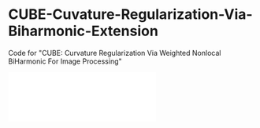 # CUBE-Cuvature-Regularization-Via-Biharmonic-Extension
Code for "CUBE: Curvature Regularization Via Weighted Nonlocal BiHarmonic For Image Processing"
<iframe src="CUBELOGO.pdf" style="width:300px; height:100px;" frameborder="0"></iframe>
